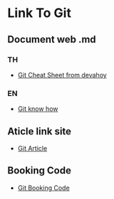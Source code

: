 
# Link To Git

## Document web .md

### TH

- [Git Cheat Sheet from devahoy](/git/git-from-devahoy.md)

### EN

- [Git know how](/git/git-knowhow.md)


## Aticle link site

- [Git Article](/MDArticle.md)

## Booking Code

- [Git Booking Code](/BC.md)
